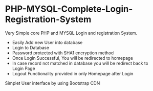 # PHP-MYSQL-Complete-Login-Registration-System
Very Simple core PHP and MYSQL Login and registration System. 

<ul>
  <li>Easily Add new User into database</li>
  <li>Login to Database</li>
  <li>Password protected with SHA1 encryption method</li>
  <li>Once Login Successful, You will be redirected to homepage</li>
  <li>In case record not matched in database you will be redirect back to Login Page</li>
  <li>Logout Functionality provided in only Homepage after Login</li>
</ul>

Simplet User interface by using Bootstrap CDN 
